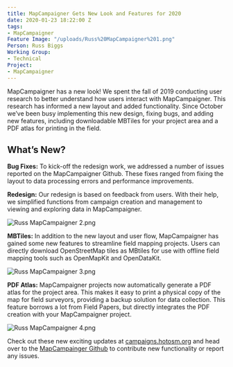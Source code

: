 ```yaml
---
title: MapCampaigner Gets New Look and Features for 2020
date: 2020-01-23 18:22:00 Z
tags:
- MapCampaigner
Feature Image: "/uploads/Russ%20MapCampaigner%201.png"
Person: Russ Biggs
Working Group:
- Technical
Project:
- MapCampaigner
---
```


MapCampaigner has a new look! We spent the fall of 2019 conducting user research to better understand how users interact with MapCampaigner. This research has informed a new layout and added functionality. Since October we’ve been busy implementing this new design, fixing bugs, and adding new features, including downloadable MBTiles for your project area and a PDF atlas for printing in the field.

## What’s New?

**Bug Fixes:** To kick-off the redesign work, we addressed a number of issues reported on the MapCampaigner Github. These fixes ranged from fixing the layout to data processing errors and performance improvements.

**Redesign:** Our redesign is based on feedback from users. With their help, we simplified functions from campaign creation and management to viewing and exploring data in MapCampaigner.

![Russ MapCampaigner 2.png](/uploads/Russ%20MapCampaigner%202.png)

**MBTiles:** In addition to the new layout and user flow, MapCampaigner has gained some new features to streamline field mapping projects. Users can directly download OpenStreetMap tiles as MBtiles for use with offline field mapping tools such as OpenMapKit and OpenDataKit.

![Russ MapCampaigner 3.png](/uploads/Russ%20MapCampaigner%203.png)

**PDF Atlas:** MapCampaigner projects now automatically generate a PDF atlas for the project area. This makes it easy to print a physical copy of the map for field surveyors, providing a backup solution for data collection. This feature borrows a lot from Field Papers, but directly integrates the PDF creation with your MapCampaigner project.

![Russ MapCampaigner 4.png](/uploads/Russ%20MapCampaigner%204.png)

Check out these new exciting updates at [campaigns.hotosm.org](https://campaigns.hotosm.org/) and head over to the [MapCampainger Github](https://github.com/hotosm/mapcampaigner) to contribute new functionality or report any issues.